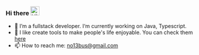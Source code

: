 ### Hi there <img src='https://qpluspicture.oss-cn-beijing.aliyuncs.com/6LjjQA/Hi.gif' alt='Hi' width="24"/>


- 🔭 I’m a fullstack developer. I‘m currently working on Java, Typescript. 
- 🔨 I like create tools to make people's life enjoyable. You can check them [here](https://danieljia.work)
- 📫 How to reach me: no13bus@gmail.com


<!--
[![Anurag's github stats](https://github-readme-stats.vercel.app/api?username=no13bus "![Anurag's github stats")](https://github.com/anuraghazra/github-readme-stats)
-->
